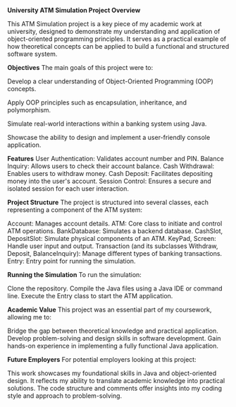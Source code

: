 **University ATM Simulation Project
Overview**


This ATM Simulation project is a key piece of my academic work at university, designed to demonstrate my understanding and application of object-oriented programming principles. It serves as a practical example of how theoretical concepts can be applied to build a functional and structured software system.

**Objectives**
The main goals of this project were to:

Develop a clear understanding of Object-Oriented Programming (OOP) concepts.

Apply OOP principles such as encapsulation, inheritance, and polymorphism.

Simulate real-world interactions within a banking system using Java.

Showcase the ability to design and implement a user-friendly console application.

**Features**
User Authentication: Validates account number and PIN.
Balance Inquiry: Allows users to check their account balance.
Cash Withdrawal: Enables users to withdraw money.
Cash Deposit: Facilitates depositing money into the user's account.
Session Control: Ensures a secure and isolated session for each user interaction.

**Project Structure**
The project is structured into several classes, each representing a component of the ATM system:

Account: Manages account details.
ATM: Core class to initiate and control ATM operations.
BankDatabase: Simulates a backend database.
CashSlot, DepositSlot: Simulate physical components of an ATM.
KeyPad, Screen: Handle user input and output.
Transaction (and its subclasses Withdraw, Deposit, BalanceInquiry): Manage different types of banking transactions.
Entry: Entry point for running the simulation.

**Running the Simulation**
To run the simulation:

Clone the repository.
Compile the Java files using a Java IDE or command line.
Execute the Entry class to start the ATM application.

**Academic Value**
This project was an essential part of my coursework, allowing me to:

Bridge the gap between theoretical knowledge and practical application.
Develop problem-solving and design skills in software development.
Gain hands-on experience in implementing a fully functional Java application.

**Future Employers**
For potential employers looking at this project:

This work showcases my foundational skills in Java and object-oriented design.
It reflects my ability to translate academic knowledge into practical solutions.
The code structure and comments offer insights into my coding style and approach to problem-solving.
